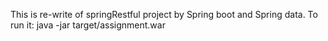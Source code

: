 This is re-write of springRestful project by Spring boot and Spring data.
To run it: java -jar target/assignment.war